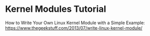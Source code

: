 # Kernel Modules Tutorial

How to Write Your Own Linux Kernel Module with a Simple Example: https://www.thegeekstuff.com/2013/07/write-linux-kernel-module/
